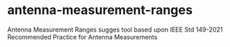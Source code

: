 # antenna-measurement-ranges

Antenna Measurement Ranges sugges tool based upon IEEE Std 149-2021 Recommended Practice for Antenna Measurements
